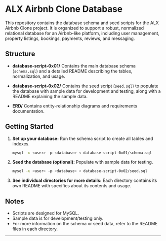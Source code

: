 # ALX Airbnb Clone Database

This repository contains the database schema and seed scripts for the ALX Airbnb Clone project. It is organized to support a robust, normalized relational database for an Airbnb-like platform, including user management, property listings, bookings, payments, reviews, and messaging.

## Structure

- **database-script-0x01/**
  Contains the main database schema (`schema.sql`) and a detailed README describing the tables, normalization, and usage.

- **database-script-0x02/**
  Contains the seed script (`seed.sql`) to populate the database with sample data for development and testing, along with a README explaining the sample data.

- **ERD/**
  Contains entity-relationship diagrams and requirements documentation.

## Getting Started

1. **Set up your database:**
   Run the schema script to create all tables and indexes.

   ```sh
   mysql -u <user> -p <database> < database-script-0x01/schema.sql
   ```

2. **Seed the database (optional):**
   Populate with sample data for testing.

   ```sh
   mysql -u <user> -p <database> < database-script-0x02/seed.sql
   ```

3. **See individual directories for more details:**
   Each directory contains its own README with specifics about its contents and usage.

## Notes

- Scripts are designed for MySQL.
- Sample data is for development/testing only.
- For more information on the schema or seed data, refer to the README files in each directory.

---
